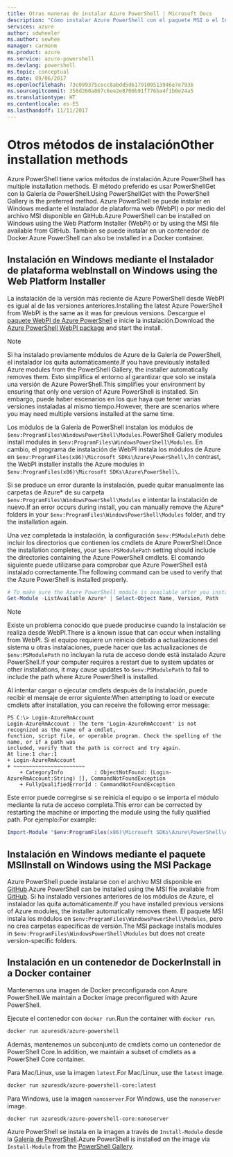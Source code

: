 ```yaml
---
title: Otras maneras de instalar Azure PowerShell | Microsoft Docs
description: "Cómo instalar Azure PowerShell con el paquete MSI o el Instalador de plataforma web."
services: azure
author: sdwheeler
ms.author: sewhee
manager: carmonm
ms.product: azure
ms.service: azure-powershell
ms.devlang: powershell
ms.topic: conceptual
ms.date: 09/06/2017
ms.openlocfilehash: 73c099375cecc8abdd5d6179109513946e7e793b
ms.sourcegitcommit: 358d260a867c6ee2e8700b91f776ba4f1b0e24a5
ms.translationtype: HT
ms.contentlocale: es-ES
ms.lasthandoff: 11/11/2017
---
```

# <a name="other-installation-methods"></a><span data-ttu-id="a3c33-103">Otros métodos de instalación</span><span class="sxs-lookup"><span data-stu-id="a3c33-103">Other installation methods</span></span>

<span data-ttu-id="a3c33-104">Azure PowerShell tiene varios métodos de instalación.</span><span class="sxs-lookup"><span data-stu-id="a3c33-104">Azure PowerShell has multiple installation methods.</span></span> <span data-ttu-id="a3c33-105">El método preferido es usar PowerShellGet con la Galería de PowerShell.</span><span class="sxs-lookup"><span data-stu-id="a3c33-105">Using PowerShellGet with the PowerShell Gallery is the preferred method.</span></span> <span data-ttu-id="a3c33-106">Azure PowerShell se puede instalar en Windows mediante el Instalador de plataforma web (WebPI) o por medio del archivo MSI disponible en GitHub.</span><span class="sxs-lookup"><span data-stu-id="a3c33-106">Azure PowerShell can be installed on Windows using the Web Platform Installer (WebPI) or by using the MSI file available from GitHub.</span></span> <span data-ttu-id="a3c33-107">También se puede instalar en un contenedor de Docker.</span><span class="sxs-lookup"><span data-stu-id="a3c33-107">Azure PowerShell can also be installed in a Docker container.</span></span>

## <a name="install-on-windows-using-the-web-platform-installer"></a><span data-ttu-id="a3c33-108">Instalación en Windows mediante el Instalador de plataforma web</span><span class="sxs-lookup"><span data-stu-id="a3c33-108">Install on Windows using the Web Platform Installer</span></span>

<span data-ttu-id="a3c33-109">La instalación de la versión más reciente de Azure PowerShell desde WebPI es igual al de las versiones anteriores.</span><span class="sxs-lookup"><span data-stu-id="a3c33-109">Installing the latest Azure PowerShell from WebPI is the same as it was for previous versions.</span></span>
<span data-ttu-id="a3c33-110">Descargue el [paquete WebPI de Azure PowerShell](http://aka.ms/webpi-azps) e inicie la instalación.</span><span class="sxs-lookup"><span data-stu-id="a3c33-110">Download the [Azure PowerShell WebPI package](http://aka.ms/webpi-azps) and start the install.</span></span>

> [!NOTE]
> <span data-ttu-id="a3c33-111">Si ha instalado previamente módulos de Azure de la Galería de PowerShell, el instalador los quita automáticamente.</span><span class="sxs-lookup"><span data-stu-id="a3c33-111">If you have previously installed Azure modules from the PowerShell Gallery, the installer automatically removes them.</span></span> <span data-ttu-id="a3c33-112">Esto simplifica el entorno al garantizar que solo se instala una versión de Azure PowerShell.</span><span class="sxs-lookup"><span data-stu-id="a3c33-112">This simplifies your environment by ensuring that only one version of Azure PowerShell is installed.</span></span> <span data-ttu-id="a3c33-113">Sin embargo, puede haber escenarios en los que haya que tener varias versiones instaladas al mismo tiempo.</span><span class="sxs-lookup"><span data-stu-id="a3c33-113">However, there are scenarios where you may need multiple versions installed at the same time.</span></span>
>
> <span data-ttu-id="a3c33-114">Los módulos de la Galería de PowerShell instalan los módulos de `$env:ProgramFiles\WindowsPowerShell\Modules`.</span><span class="sxs-lookup"><span data-stu-id="a3c33-114">PowerShell Gallery modules install modules in `$env:ProgramFiles\WindowsPowerShell\Modules`.</span></span> <span data-ttu-id="a3c33-115">En cambio, el programa de instalación de WebPI instala los módulos de Azure en `$env:ProgramFiles(x86)\Microsoft SDKs\Azure\PowerShell\`.</span><span class="sxs-lookup"><span data-stu-id="a3c33-115">In contrast, the WebPI installer installs the Azure modules in `$env:ProgramFiles(x86)\Microsoft SDKs\Azure\PowerShell\`.</span></span>
>
> <span data-ttu-id="a3c33-116">Si se produce un error durante la instalación, puede quitar manualmente las carpetas de Azure* de su carpeta `$env:ProgramFiles\WindowsPowerShell\Modules` e intentar la instalación de nuevo.</span><span class="sxs-lookup"><span data-stu-id="a3c33-116">If an error occurs during install, you can manually remove the Azure* folders in your `$env:ProgramFiles\WindowsPowerShell\Modules` folder, and try the installation again.</span></span>

<span data-ttu-id="a3c33-117">Una vez completada la instalación, la configuración `$env:PSModulePath` debe incluir los directorios que contienen los cmdlets de Azure PowerShell.</span><span class="sxs-lookup"><span data-stu-id="a3c33-117">Once the installation completes, your `$env:PSModulePath` setting should include the directories containing the Azure PowerShell cmdlets.</span></span> <span data-ttu-id="a3c33-118">El comando siguiente puede utilizarse para comprobar que Azure PowerShell está instalado correctamente.</span><span class="sxs-lookup"><span data-stu-id="a3c33-118">The following command can be used to verify that the Azure PowerShell is installed properly.</span></span>

```powershell
# To make sure the Azure PowerShell module is available after you install
Get-Module -ListAvailable Azure* | Select-Object Name, Version, Path
```

> [!NOTE]
> <span data-ttu-id="a3c33-119">Existe un problema conocido que puede producirse cuando la instalación se realiza desde WebPI.</span><span class="sxs-lookup"><span data-stu-id="a3c33-119">There is a known issue that can occur when installing from WebPI.</span></span> <span data-ttu-id="a3c33-120">Si el equipo requiere un reinicio debido a actualizaciones del sistema u otras instalaciones, puede hacer que las actualizaciones de `$env:PSModulePath` no incluyan la ruta de acceso donde está instalado Azure PowerShell.</span><span class="sxs-lookup"><span data-stu-id="a3c33-120">If your computer requires a restart due to system updates or other installations, it may cause updates to `$env:PSModulePath` to fail to include the path where Azure PowerShell is installed.</span></span>

<span data-ttu-id="a3c33-121">Al intentar cargar o ejecutar cmdlets después de la instalación, puede recibir el mensaje de error siguiente:</span><span class="sxs-lookup"><span data-stu-id="a3c33-121">When attempting to load or execute cmdlets after installation, you can receive the following error message:</span></span>

```
PS C:\> Login-AzureRmAccount
Login-AzureRmAccount : The term 'Login-AzureRmAccount' is not recognized as the name of a cmdlet,
function, script file, or operable program. Check the spelling of the name, or if a path was
included, verify that the path is correct and try again.
At line:1 char:1
+ Login-AzureRmAccount
+ ~~~~~~~~~~~~~~~~~~~~~~~
    + CategoryInfo          : ObjectNotFound: (Login-AzureRmAccount:String) [], CommandNotFoundException
    + FullyQualifiedErrorId : CommandNotFoundException
```

<span data-ttu-id="a3c33-122">Este error puede corregirse si se reinicia el equipo o se importa el módulo mediante la ruta de acceso completa.</span><span class="sxs-lookup"><span data-stu-id="a3c33-122">This error can be corrected by restarting the machine or importing the module using the fully qualified path.</span></span> <span data-ttu-id="a3c33-123">Por ejemplo:</span><span class="sxs-lookup"><span data-stu-id="a3c33-123">For example:</span></span>

```powershell
Import-Module "$env:ProgramFiles(x86)\Microsoft SDKs\Azure\PowerShell\AzureRM.psd1"
```

## <a name="install-on-windows-using-the-msi-package"></a><span data-ttu-id="a3c33-124">Instalación en Windows mediante el paquete MSI</span><span class="sxs-lookup"><span data-stu-id="a3c33-124">Install on Windows using the MSI Package</span></span>

<span data-ttu-id="a3c33-125">Azure PowerShell puede instalarse con el archivo MSI disponible en [GitHub](https://github.com/Azure/azure-powershell/releases/latest).</span><span class="sxs-lookup"><span data-stu-id="a3c33-125">Azure PowerShell can be installed using the MSI file available from [GitHub](https://github.com/Azure/azure-powershell/releases/latest).</span></span> <span data-ttu-id="a3c33-126">Si ha instalado versiones anteriores de los módulos de Azure, el instalador las quita automáticamente.</span><span class="sxs-lookup"><span data-stu-id="a3c33-126">If you have installed previous versions of Azure modules, the installer automatically removes them.</span></span> <span data-ttu-id="a3c33-127">El paquete MSI instala los módulos en `$env:ProgramFiles\WindowsPowerShell\Modules`, pero no crea carpetas específicas de versión.</span><span class="sxs-lookup"><span data-stu-id="a3c33-127">The MSI package installs modules in `$env:ProgramFiles\WindowsPowerShell\Modules` but does not create version-specific folders.</span></span>

## <a name="install-in-a-docker-container"></a><span data-ttu-id="a3c33-128">Instalación en un contenedor de Docker</span><span class="sxs-lookup"><span data-stu-id="a3c33-128">Install in a Docker container</span></span>

<span data-ttu-id="a3c33-129">Mantenemos una imagen de Docker preconfigurada con Azure PowerShell.</span><span class="sxs-lookup"><span data-stu-id="a3c33-129">We maintain a Docker image preconfigured with Azure PowerShell.</span></span>

<span data-ttu-id="a3c33-130">Ejecute el contenedor con `docker run`.</span><span class="sxs-lookup"><span data-stu-id="a3c33-130">Run the container with `docker run`.</span></span>

```powershell
docker run azuresdk/azure-powershell
```

<span data-ttu-id="a3c33-131">Además, mantenemos un subconjunto de cmdlets como un contenedor de PowerShell Core.</span><span class="sxs-lookup"><span data-stu-id="a3c33-131">In addition, we maintain a subset of cmdlets as a PowerShell Core container.</span></span>

<span data-ttu-id="a3c33-132">Para Mac/Linux, use la imagen `latest`.</span><span class="sxs-lookup"><span data-stu-id="a3c33-132">For Mac/Linux, use the `latest` image.</span></span>

```bash
docker run azuresdk/azure-powershell-core:latest
```

<span data-ttu-id="a3c33-133">Para Windows, use la imagen `nanoserver`.</span><span class="sxs-lookup"><span data-stu-id="a3c33-133">For Windows, use the `nanoserver` image.</span></span>

```powershell
docker run azuresdk/azure-powershell-core:nanoserver
```

<span data-ttu-id="a3c33-134">Azure PowerShell se instala en la imagen a través de `Install-Module` desde la [Galería de PowerShell](https://www.powershellgallery.com/).</span><span class="sxs-lookup"><span data-stu-id="a3c33-134">Azure PowerShell is installed on the image via `Install-Module` from the [PowerShell Gallery](https://www.powershellgallery.com/).</span></span>